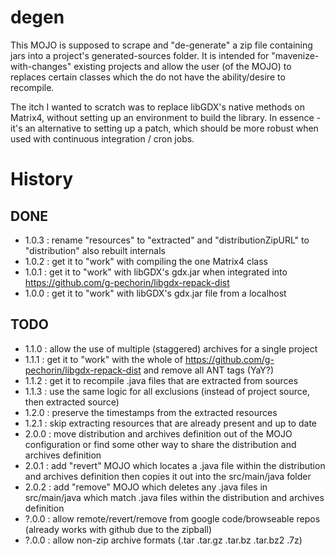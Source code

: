 degen
=====

This MOJO is supposed to scrape and "de-generate" a zip file containing jars into a project's generated-sources folder.
It is intended for "mavenize-with-changes" existing projects and allow the user (of the MOJO) to replaces certain classes which the do not have the ability/desire to recompile.

The itch I wanted to scratch was to replace libGDX's native methods on Matrix4, without setting up an environment to build the library.
In essence - it's an alternative to setting up a patch, which should be more robust when used with continuous integration / cron jobs.

History
=======
DONE
----
 * 1.0.3 : rename "resources" to "extracted" and "distributionZipURL" to "distribution" also rebuilt internals
 * 1.0.2 : get it to "work" with compiling the one Matrix4 class
 * 1.0.1 : get it to "work" with libGDX's gdx.jar when integrated into https://github.com/g-pechorin/libgdx-repack-dist
 * 1.0.0 : get it to "work" with libGDX's gdx.jar file from a localhost


TODO
----
 * 1.1.0 : allow the use of multiple (staggered) archives for a single project
 * 1.1.1 : get it to "work" with the whole of https://github.com/g-pechorin/libgdx-repack-dist and remove all ANT tags (YaY?)
 * 1.1.2 : get it to recompile .java files that are extracted from sources
 * 1.1.3 : use the same logic for all exclusions (instead of project source, then extracted source)
 * 1.2.0 : preserve the timestamps from the extracted resources
 * 1.2.1 : skip extracting resources that are already present and up to date
 * 2.0.0 : move distribution and archives definition out of the MOJO configuration or find some other way to share the distribution and archives definition
 * 2.0.1 : add "revert" MOJO which locates a .java file within the distribution and archives definition then copies it out into the src/main/java folder
 * 2.0.2 : add "remove" MOJO which deletes any .java files in src/main/java which match .java files within the distribution and archives definition
 * ?.0.0 : allow remote/revert/remove from google code/browseable repos (already works with github due to the zipball)
 * ?.0.0 : allow non-zip archive formats (.tar .tar.gz .tar.bz .tar.bz2 .7z)